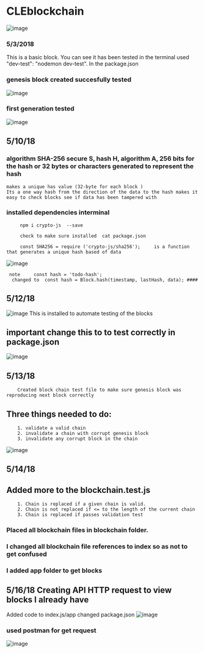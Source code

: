 # CLEblockchain
![image](https://user-images.githubusercontent.com/25730453/39607960-153273aa-4f0c-11e8-8ff3-8fed4ba7e8dd.png)

### 5/3/2018
This is a basic block. You can see it has been tested in the terminal used "dev-test": "nodemon dev-test". In the package.json 

### genesis block created succesfully tested 
![image](https://user-images.githubusercontent.com/25730453/39732434-4ebad306-523b-11e8-9de3-aa6dd299c132.png)

### first generation tested
![image](https://user-images.githubusercontent.com/25730453/39791389-6fb05af8-5309-11e8-9ba5-4f228ea4463e.png)


## 5/10/18

### algorithm  SHA-256  secure S, hash H,  algorithm  A,  256 bits for the hash  or 32 bytes or characters generated to represent the hash 

    makes a unique has value (32-byte for each block )
    Its a one way hash from the direction of the data to the hash makes it easy to check blocks see if data has been tampered with 

 ### installed dependencies interminal 
         npm i crypto-js  --save

         check to make sure installed  cat package.json 

         const SHA256 = require ('crypto-js/sha256');     is a function that generates a unique hash based of data 

![image](https://user-images.githubusercontent.com/25730453/39901948-5105cb24-5499-11e8-98d1-eb70bfcb6c34.png)

     note     const hash = 'todo-hash';
      changed to  const hash = Block.hash(timestamp, lastHash, data); ####

## 5/12/18

![image](https://user-images.githubusercontent.com/25730453/39960232-13722398-55ed-11e8-8ed4-d564d666579e.png)
        This is installed to automate testing of the blocks 

 ## important change this to to test correctly in package.json ##
![image](https://user-images.githubusercontent.com/25730453/39960523-68765026-55f2-11e8-8be8-5e44e46e979a.png)
       

## 5/13/18 
        Created block chain test file to make sure genesis block was reproducing next block correctly
        

## Three things needed to do:
        1. validate a valid chain
        2. invalidate a chain with corrupt genesis block
        3. invalidate any corrupt block in the chain 
        
![image](https://user-images.githubusercontent.com/25730453/39971699-8598560a-56cd-11e8-88e9-caa8aa8c4221.png)


## 5/14/18
## Added more to the blockchain.test.js 
        1. Chain is replaced if a given chain is valid.
        2. Chain is not replaced if <= to the length of the current chain 
        3. Chain is replaced if passes validation test
### Placed all blockchain files in blockchain folder. 
### I changed all blockchain file references to index  so as not to get confused 
### I added app folder to get blocks 

## 5/16/18 Creating API  HTTP request to view blocks I already have 
Added code to index.js/app 
changed package.json
 ![image](https://user-images.githubusercontent.com/25730453/40152268-b14db6c8-5952-11e8-9cf1-23b88b4642a8.png)

### used postman for get request 
![image](https://user-images.githubusercontent.com/25730453/40152142-f0886b0e-5951-11e8-9209-d7d1b1ab9df9.png)


